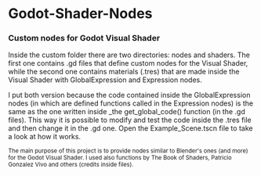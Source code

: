 # Godot-Shader-Nodes
### Custom nodes for Godot Visual Shader

Inside the custom folder there are two directories: nodes and shaders. The first one contains .gd files that define custom nodes for the Visual Shader, while the second one contains materials (.tres) that are made inside the Visual Shader with GlobalExpression and Expression nodes.

I put both version because the code contained inside the GlobalExpression nodes (in which are defined functions called in the Expression nodes) is the same as the one written inside \_the get_global_code() function (in the .gd files). This way it is possible to modify and test the code inside the .tres file and then change it in the .gd one. Open the Example_Scene.tscn file to take a look at how it works.

<sub>
The main purpose of this project is to provide nodes similar to Blender's ones (and more) for the Godot Visual Shader. I used also functions by The Book of Shaders, Patricio Gonzalez Vivo and others (credits inside files).
</sub>
